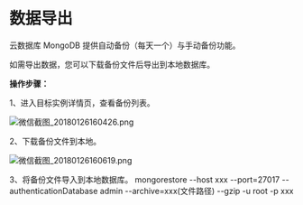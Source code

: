 # **数据导出**

云数据库 MongoDB 提供自动备份（每天一个）与手动备份功能。

如需导出数据，您可以下载备份文件后导出到本地数据库。

**操作步骤：**

1、进入目标实例详情页，查看备份列表。

![微信截图_20180126160426.png](http://img1.jcloudcs.com/cms/f2ed1618-134d-4947-8bae-9c98df9fc1c520180126160554.png)

2、下载备份文件到本地。

![微信截图_20180126160619.png](http://img1.jcloudcs.com/cms/2fd9330b-f08d-40cb-b02e-fe8576b8797a20180126160630.png)

3、将备份文件导入到本地数据库。
mongorestore --host xxx --port=27017 --authenticationDatabase admin --archive=xxx(文件路径) --gzip -u root -p xxx